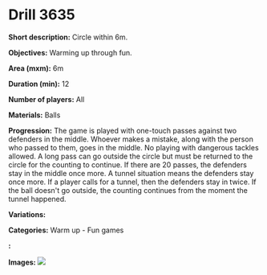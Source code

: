 # Drill 3635

**Short description:**
Circle within 6m.

**Objectives:**
Warming up through fun.

**Area (mxm):**
6m

**Duration (min):**
12

**Number of players:**
All

**Materials:**
Balls

**Progression:**
The game is played with one-touch passes against two defenders in the middle. Whoever makes a mistake, along with the person who passed to them, goes in the middle. No playing with dangerous tackles allowed. A long pass can go outside the circle but must be returned to the circle for the counting to continue. If there are 20 passes, the defenders stay in the middle once more. A tunnel situation means the defenders stay once more. If a player calls for a tunnel, then the defenders stay in twice. If the ball doesn't go outside, the counting continues from the moment the tunnel happened.

**Variations:**


**Categories:**
Warm up - Fun games

**:**


**Images:**
![](https://www.coachingfutsal.com/TacticsBoard/Thumbnail\fa5635bc-f6b6-46ab-b0c0-f259605593e8.png)

